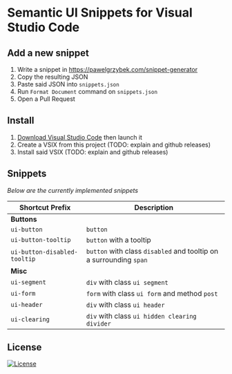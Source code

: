 # Semantic UI Snippets for Visual Studio Code

## Add a new snippet

1) Write a snippet in https://pawelgrzybek.com/snippet-generator
2) Copy the resulting JSON
3) Paste said JSON into `snippets.json`
4) Run `Format Document` command on `snippets.json`
5) Open a Pull Request

## Install

1. [Download Visual Studio Code](https://code.visualstudio.com/download?wt.mc_id=DX_841432) then launch it
2. Create a VSIX from this project (TODO: explain and github releases)
3. Install said VSIX (TODO: explain and github releases)

## Snippets

*Below are the currently implemented snippets*

| **Shortcut Prefix** | **Description** |
|---|---|
| **Buttons** | |
|`ui-button` | `button`|
|`ui-button-tooltip` | `button` with a tooltip|
|`ui-button-disabled-tooltip` | `button` with class `disabled` and tooltip on a surrounding `span`|
| **Misc** | |
|`ui-segment` | `div` with class `ui segment`|
|`ui-form` | `form` with class `ui form` and method `post`|
|`ui-header` | `div` with class `ui header`|
|`ui-clearing` | `div` with class `ui hidden clearing divider`|


## License

[![License][license-badge]][MIT License]

[MIT License]: http://en.wikipedia.org/wiki/MIT_License
[license-badge]: https://img.shields.io/badge/license-MIT-blue.svg